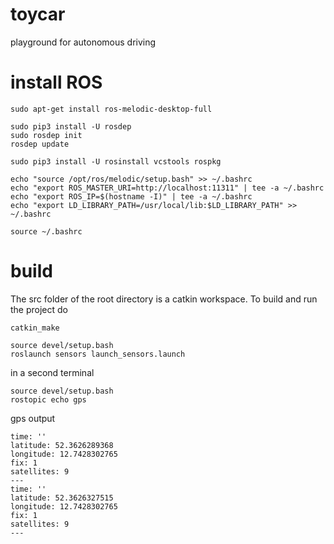 # toycar
playground for autonomous driving

# install ROS
```
sudo apt-get install ros-melodic-desktop-full

sudo pip3 install -U rosdep
sudo rosdep init
rosdep update

sudo pip3 install -U rosinstall vcstools rospkg

echo "source /opt/ros/melodic/setup.bash" >> ~/.bashrc
echo "export ROS_MASTER_URI=http://localhost:11311" | tee -a ~/.bashrc
echo "export ROS_IP=$(hostname -I)" | tee -a ~/.bashrc
echo "export LD_LIBRARY_PATH=/usr/local/lib:$LD_LIBRARY_PATH" >> ~/.bashrc

source ~/.bashrc
```

# build
The src folder of the root directory is a catkin workspace. To build and run the project do
```
catkin_make

source devel/setup.bash 
roslaunch sensors launch_sensors.launch
```

in a second terminal
```
source devel/setup.bash 
rostopic echo gps
```

gps output
```
time: ''
latitude: 52.3626289368
longitude: 12.7428302765
fix: 1
satellites: 9
---
time: ''
latitude: 52.3626327515
longitude: 12.7428302765
fix: 1
satellites: 9
---
```
